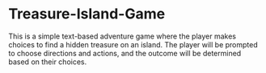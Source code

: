 # Treasure-Island-Game
This is a simple text-based adventure game where the player makes choices to find a hidden treasure on an island. The player will be prompted to choose directions and actions, and the outcome will be determined based on their choices.
